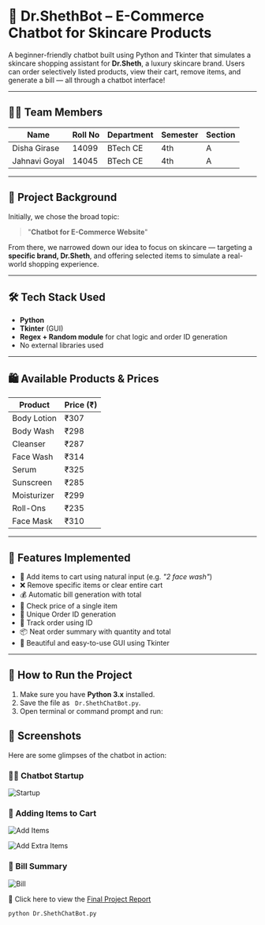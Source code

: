 # 🧴 Dr.ShethBot – E-Commerce Chatbot for Skincare Products

A beginner-friendly chatbot built using Python and Tkinter that simulates a skincare shopping assistant for **Dr.Sheth**, a luxury skincare brand. Users can order selectively listed products, view their cart, remove items, and generate a bill — all through a chatbot interface!

---

## 👩‍💻 Team Members

| Name           | Roll No | Department | Semester | Section |
|----------------|---------|------------|----------|---------|
| Disha Girase   | 14099   | BTech CE   | 4th      | A       |
| Jahnavi Goyal  | 14045   | BTech CE   | 4th      | A       |

---

## 🎯 Project Background

Initially, we chose the broad topic:  
> "**Chatbot for E-Commerce Website**"

From there, we narrowed down our idea to focus on skincare — targeting a **specific brand, Dr.Sheth**, and offering selected items to simulate a real-world shopping experience.

---

## 🛠️ Tech Stack Used

- **Python**  
- **Tkinter** (GUI)  
- **Regex + Random module** for chat logic and order ID generation  
- No external libraries used

---

## 🛍️ Available Products & Prices

| Product       | Price (₹) |
|---------------|-----------|
| Body Lotion   | ₹307      |
| Body Wash     | ₹298      |
| Cleanser      | ₹287      |
| Face Wash     | ₹314      |
| Serum         | ₹325      |
| Sunscreen     | ₹285      |
| Moisturizer   | ₹299      |
| Roll-Ons      | ₹235      |
| Face Mask     | ₹310      |

---

## 🚀 Features Implemented

- 🛒 Add items to cart using natural input (e.g. *"2 face wash"*)
- ❌ Remove specific items or clear entire cart
- 💰 Automatic bill generation with total
- 🔎 Check price of a single item
- 🧾 Unique Order ID generation
- 🚚 Track order using ID
- 📦 Neat order summary with quantity and total
- 🎨 Beautiful and easy-to-use GUI using Tkinter

---

## 🧪 How to Run the Project

1. Make sure you have **Python 3.x** installed.
2. Save the file as ` Dr.ShethChatBot.py`.
3. Open terminal or command prompt and run:

## 📸 Screenshots

Here are some glimpses of the chatbot in action:

### 🧑‍💻 Chatbot Startup
![Startup](https://github.com/user-attachments/assets/4e68ef02-6b55-47f8-9157-99702d3957a5?raw=true)

### 🛒 Adding Items to Cart
![Add Items](https://github.com/user-attachments/assets/28b42290-2287-4ebc-ba8d-e518a70e5573?raw=true)

![Add Extra Items](https://github.com/user-attachments/assets/806b8a3c-38b3-44d2-a992-95e50a711841?raw=true)

### 🧾 Bill Summary
![Bill](https://github.com/user-attachments/assets/4962018d-b536-4968-a5b8-faa62119456b?raw=true)

📄 Click here to view the [Final Project Report](https://1drv.ms/w/c/2bfad755a840dada/Ebb1EMiSoT5Lv4ifQZVcV_YBAnbfkfQWTbf7io_qKBL-6A?e=h67gEX)

```bash
python Dr.ShethChatBot.py
